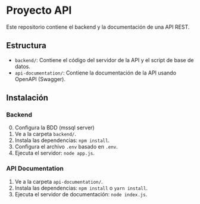 # Proyecto API

Este repositorio contiene el backend y la documentación de una API REST.

## Estructura

- `backend/`: Contiene el código del servidor de la API y el script de base de datos.
- `api-documentation/`: Contiene la documentación de la API usando OpenAPI (Swagger).

## Instalación

### Backend
0. Configura la BDD (mssql server)
1. Ve a la carpeta `backend/`.
2. Instala las dependencias: `npm install`.
3. Configura el archivo `.env` basado en `.env`.
4. Ejecuta el servidor: `node app.js`.

### API Documentation
1. Ve a la carpeta `api-documentation/`.
2. Instala las dependencias: `npm install` o `yarn install`.
3. Ejecuta el servidor de documentación: `node index.js`.
